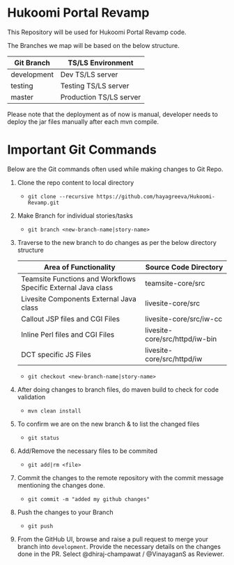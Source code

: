 # Hukoomi Portal Revamp

This Repository will be used for Hukoomi Portal Revamp code.

The Branches we map will be based on the below structure.

Git Branch | TS/LS Environment
-- | --
development | Dev TS/LS server
testing | Testing TS/LS server
master | Production TS/LS server

Please note that the deployment as of now is manual, developer needs to deploy the jar files manually after each mvn compile.

# Important Git Commands

Below are the Git commands often used while making changes to Git Repo.

1. Clone the repo content to local directory
    - `git clone --recursive https://github.com/hayagreeva/Hukoomi-Revamp.git`
    
2. Make Branch for individual stories/tasks 
    - `git branch <new-branch-name|story-name>`
    
3. Traverse to the new branch to do changes as per the below directory structure
	
	Area of Functionality | Source Code Directory
	-- | --
	Teamsite Functions and Workflows Specific External Java class | teamsite-core/src
	Livesite Components External Java class | livesite-core/src
	Callout JSP files and CGI Files | livesite-core/src/iw-cc	
	Inline Perl files and CGI Files | livesite-core/src/httpd/iw-bin
	DCT specific JS Files | livesite-core/src/httpd/iw
	
	- `git checkout <new-branch-name|story-name>`
    
4. After doing changes to branch files, do maven build to check for code validation
    - `mvn clean install`
    
5. To confirm we are on the new branch & to list the changed files
    - `git status`
    
6. Add/Remove the necessary files to be commited
    - `git add|rm <file>`
  
7. Commit the changes to the remote repository with the commit message mentioning the changes done.
    - `git commit -m "added my github changes"`
    
8. Push the changes to your Branch
    - `git push`

9. From the GitHub UI, browse and raise a pull request to merge your branch into `development`. Provide the necessary details on the changes done in the PR. Select @dhiraj-champawat / @VinayaganS as Reviewer.